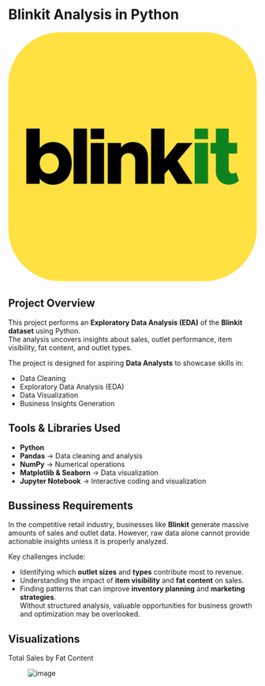 # Blinkit Analysis in Python

![Blinkit Logo](https://github.com/konetipavankalyan626/Blinkit_Analysis_Python-Project/blob/main/blinkit_logo.png)

## Project Overview
This project performs an **Exploratory Data Analysis (EDA)** of the **Blinkit dataset** using Python.  
The analysis uncovers insights about sales, outlet performance, item visibility, fat content, and outlet types.  

The project is designed for aspiring **Data Analysts** to showcase skills in:
- Data Cleaning
- Exploratory Data Analysis (EDA)
- Data Visualization
- Business Insights Generation

## Tools & Libraries Used
- **Python**
- **Pandas** → Data cleaning and analysis  
- **NumPy** → Numerical operations  
- **Matplotlib & Seaborn** → Data visualization  
- **Jupyter Notebook** → Interactive coding and visualization

## Bussiness Requirements
In the competitive retail industry, businesses like **Blinkit** generate massive amounts of sales and outlet data. However, raw data alone cannot provide actionable insights unless it is properly analyzed.  

Key challenges include:  
- Identifying which **outlet sizes** and **types** contribute most to revenue.  
- Understanding the impact of **item visibility** and **fat content** on sales.  
- Finding patterns that can improve **inventory planning** and **marketing strategies**.  
Without structured analysis, valuable opportunities for business growth and optimization may be overlooked.  

## Visualizations

 Total Sales by Fat Content
<Figure size 640x480 with 1 Axes><img width="515" height="409" alt="image" src="https://github.com/user-attachments/assets/5e9b5c50-3123-480a-8fcf-564ff5f3e62a" />

